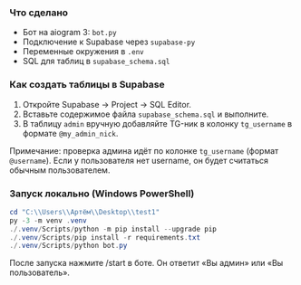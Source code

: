 ### Что сделано
- Бот на aiogram 3: `bot.py`
- Подключение к Supabase через `supabase-py`
- Переменные окружения в `.env`
- SQL для таблиц в `supabase_schema.sql`

### Как создать таблицы в Supabase
1) Откройте Supabase → Project → SQL Editor.
2) Вставьте содержимое файла `supabase_schema.sql` и выполните.
3) В таблицу `admin` вручную добавляйте TG-ник в колонку `tg_username` в формате `@my_admin_nick`.

Примечание: проверка админа идёт по колонке `tg_username` (формат `@username`). Если у пользователя нет username, он будет считаться обычным пользователем.

### Запуск локально (Windows PowerShell)
```powershell
cd "C:\\Users\\Артём\\Desktop\\test1"
py -3 -m venv .venv
./.venv/Scripts/python -m pip install --upgrade pip
./.venv/Scripts/pip install -r requirements.txt
./.venv/Scripts/python bot.py
```

После запуска нажмите /start в боте. Он ответит «Вы админ» или «Вы пользователь».


